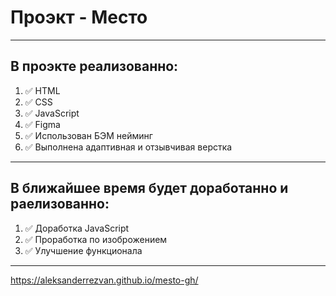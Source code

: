 # Проэкт - Место
------------------------------------

## В проэкте реализованно:
1. :white_check_mark: HTML
2. :white_check_mark: CSS
3. :white_check_mark: JavaScript
4. :white_check_mark: Figma
5. :white_check_mark: Использован БЭМ нейминг
6. :white_check_mark: Выполнена адаптивная и отзывчивая верстка
------------------------------------

## В ближайшее время будет доработанно и раелизованно:
1. :white_check_mark: Доработка JavaScript
2. :white_check_mark: Проработка по изоброжением
3. :white_check_mark: Улучшение функционала
-----------------------------------

https://aleksanderrezvan.github.io/mesto-gh/

